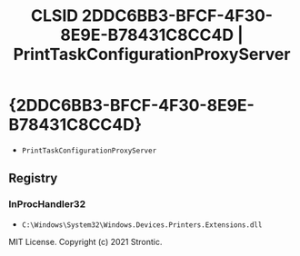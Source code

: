 ﻿---
title: "CLSID 2DDC6BB3-BFCF-4F30-8E9E-B78431C8CC4D | PrintTaskConfigurationProxyServer"
excerpt: What is COM-Object CLSID 2DDC6BB3-BFCF-4F30-8E9E-B78431C8CC4D?
---

# {2DDC6BB3-BFCF-4F30-8E9E-B78431C8CC4D}

* `PrintTaskConfigurationProxyServer`

## Registry


### InProcHandler32

* `C:\Windows\System32\Windows.Devices.Printers.Extensions.dll`

MIT License. Copyright (c) 2021 Strontic.


